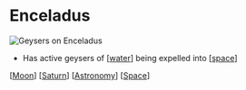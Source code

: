 # Enceladus

![Geysers on Enceladus](/assets/second-brain/2020-11-30-12-53-24.png)

- Has active geysers of [[water]] being expelled into [[space]]

[[Moon]] [[Saturn]] [[Astronomy]] [[Space]]

[//begin]: # "Autogenerated link references for markdown compatibility"
[water]: water "Water"
[space]: space "Space"
[Moon]: moon "Moon"
[Saturn]: saturn "Saturn ♄"
[Astronomy]: astronomy "Astronomy"
[Space]: space "Space"
[//end]: # "Autogenerated link references"